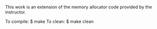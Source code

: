 This work is an extension of the memory allocator code provided by the instructor.

To compile:
 $ make
To clean:
 $ make clean
